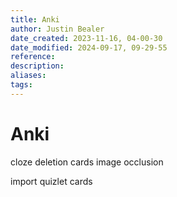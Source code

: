 ```yaml
---
title: Anki
author: Justin Bealer
date_created: 2023-11-16, 04-00-30
date_modified: 2024-09-17, 09-29-55
reference: 
description: 
aliases: 
tags: 
---
```

# Anki

cloze deletion cards
image occlusion

import quizlet cards
